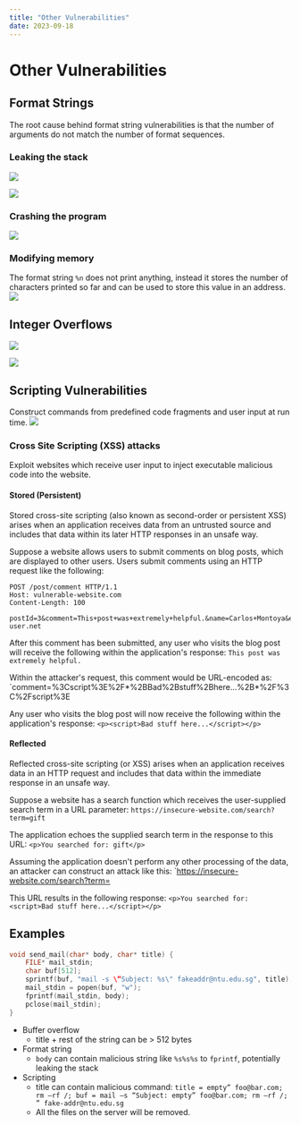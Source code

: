 ```yaml
---
title: "Other Vulnerabilities"
date: 2023-09-18
---
```

# Other Vulnerabilities
## Format Strings
The root cause behind format string vulnerabilities is that the number of arguments do not match the number of format sequences.
### Leaking the stack
![](Pics/Pasted%20image%2020230918101352.png)

![](Pics/Pasted%20image%2020230922224126.png)
### Crashing the program
![](Pics/Pasted%20image%2020230918101437.png)
### Modifying memory 
The format string `%n` does not print anything, instead it stores the number of characters printed so far and can be used to store this value in an address.
![](Pics/Pasted%20image%2020230918101506.png)
## Integer Overflows
![](Pics/Pasted%20image%2020230918103559.png)

![](Pics/Pasted%20image%2020230918103527.png)
## Scripting Vulnerabilities
Construct commands from predefined code fragments and user input at run time.
![](Pics/Pasted%20image%2020230918103805.png)
### Cross Site Scripting (XSS) attacks
Exploit websites which receive user input to inject executable malicious code into the website. 
#### Stored (Persistent)
Stored cross-site scripting (also known as second-order or persistent XSS) arises when an application receives data from an untrusted source and includes that data within its later HTTP responses in an unsafe way.

Suppose a website allows users to submit comments on blog posts, which are displayed to other users. Users submit comments using an HTTP request like the following:
```
POST /post/comment HTTP/1.1
Host: vulnerable-website.com
Content-Length: 100

postId=3&comment=This+post+was+extremely+helpful.&name=Carlos+Montoya&email=carlos%40normal-user.net
```

After this comment has been submitted, any user who visits the blog post will receive the following within the application's response: `This post was extremely helpful.`

Within the attacker's request, this comment would be URL-encoded as:
`comment=%3Cscript%3E%2F*%2BBad%2Bstuff%2Bhere...%2B*%2F%3C%2Fscript%3E

Any user who visits the blog post will now receive the following within the application's response:
`<p><script>Bad stuff here...</script></p>`
#### Reflected
Reflected cross-site scripting (or XSS) arises when an application receives data in an HTTP request and includes that data within the immediate response in an unsafe way.

Suppose a website has a search function which receives the user-supplied search term in a URL parameter: `https://insecure-website.com/search?term=gift`

The application echoes the supplied search term in the response to this URL:
`<p>You searched for: gift</p>`

Assuming the application doesn't perform any other processing of the data, an attacker can construct an attack like this:
`https://insecure-website.com/search?term=<script>/Bad+stuff+here...</script>

This URL results in the following response:
`<p>You searched for: <script>Bad stuff here...</script></p>`
## Examples
```c
void send_mail(char* body, char* title) {  
	FILE* mail_stdin;  
	char buf[512];  
	sprintf(buf, "mail -s \“Subject: %s\" fakeaddr@ntu.edu.sg", title);  
	mail_stdin = popen(buf, "w");  
	fprintf(mail_stdin, body);  
	pclose(mail_stdin);  
}
```
- Buffer overflow
	- title + rest of the string can be > 512 bytes
- Format string
	- `body` can contain malicious string like `%s%s%s` to `fprintf`, potentially leaking the stack
- Scripting
	- title can contain malicious command: `title = empty” foo@bar.com; rm –rf /; buf = mail –s “Subject: empty” foo@bar.com; rm –rf /; ” fake-addr@ntu.edu.sg`
	-  All the files on the server will be removed.